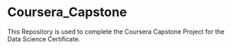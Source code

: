 # Coursera_Capstone
This Repository is used to complete the Coursera Capstone Project for the Data Science Certificate.
